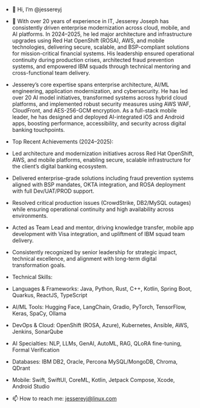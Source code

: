 - 👋 Hi, I’m @jessereyj
- 👀 With over 20 years of experience in IT, Jesserey Joseph has consistently driven enterprise modernization across cloud, mobile, and AI platforms. In 2024–2025, he led major architecture and infrastructure upgrades using Red Hat OpenShift (ROSA), AWS, and mobile technologies, delivering secure, scalable, and BSP-compliant solutions for mission-critical financial systems. His leadership ensured operational continuity during production crises, architected fraud prevention systems, and empowered IBM squads through technical mentoring and cross-functional team delivery.
- Jesserey’s core expertise spans enterprise architecture, AI/ML engineering, application modernization, and cybersecurity. He has led over 20 AI model initiatives, transformed systems across hybrid cloud platforms, and implemented robust security measures using AWS WAF, CloudFront, and AES-256-GCM encryption. As a full-stack mobile leader, he has designed and deployed AI-integrated iOS and Android apps, boosting performance, accessibility, and security across digital banking touchpoints.
- Top Recent Achievements (2024–2025):
- Led architecture and modernization initiatives across Red Hat OpenShift, AWS, and mobile platforms, enabling secure, scalable infrastructure for the client’s digital banking ecosystem.
- Delivered enterprise-grade solutions including fraud prevention systems aligned with BSP mandates, OKTA integration, and ROSA deployment with full Dev/UAT/PROD support.
- Resolved critical production issues (CrowdStrike, DB2/MySQL outages) while ensuring operational continuity and high availability across environments.
- Acted as Team Lead and mentor, driving knowledge transfer, mobile app development with Visa integration, and upliftment of IBM squad team delivery.
- Consistently recognized by senior leadership for strategic impact, technical excellence, and alignment with long-term digital transformation goals.
- Technical Skills:
- Languages & Frameworks: Java, Python, Rust, C++, Kotlin, Spring Boot, Quarkus, ReactJS, TypeScript
- AI/ML Tools: Hugging Face, LangChain, Gradio, PyTorch, TensorFlow, Keras, SpaCy, Ollama
- DevOps & Cloud: OpenShift (ROSA, Azure), Kubernetes, Ansible, AWS, Jenkins, SonarQube
- AI Specialties: NLP, LLMs, GenAI, AutoML, RAG, QLoRA fine-tuning, Formal Verification
- Databases: IBM DB2, Oracle, Percona MySQL/MongoDB, Chroma, QDrant
- Mobile: Swift, SwiftUI, CoreML, Kotlin, Jetpack Compose, Xcode, Android Studio
  
- 📫 How to reach me: jessereyj@linux.com

<!---
jessereyj/jessereyj is a ✨ special ✨ repository because its `README.md` (this file) appears on your GitHub profile.
You can click the Preview link to take a look at your changes.
--->
